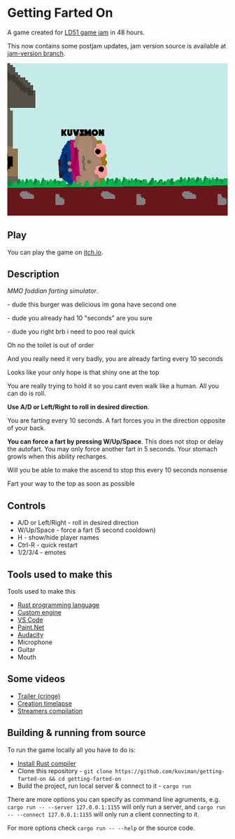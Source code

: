 # Getting Farted On

A game created for [LD51 game jam](https://ldjam.com/events/ludum-dare/51/getting-farted-on) in 48 hours.

This now contains some postjam updates, jam version source is available at [jam-version branch](https://github.com/kuviman/getting-farted-on/tree/jam-version).

![farts](images/farts.gif)

## Play

You can play the game on [itch.io](https://kuviman.itch.io/getting-farted-on).

## Description

*MMO foddian farting simulator*.

\- dude this burger was delicious im gona have second one

\- dude you already had 10 "seconds" are you sure

\- dude you right brb i need to poo real quick

Oh no the toilet is out of order

And you really need it very badly, you are already farting every 10 seconds

Looks like your only hope is that shiny one at the top

You are really trying to hold it so you cant even walk like a human. All you can do is roll.

**Use A/D or Left/Right to roll in desired direction**.

You are farting every 10 seconds. A fart forces you in the direction opposite of your back.

**You can force a fart by pressing W/Up/Space**. This does not stop or delay the autofart. You may only force another fart in 5 seconds. Your stomach growls when this ability recharges.

Will you be able to make the ascend to stop this every 10 seconds nonsense

Fart your way to the top as soon as possible

## Controls

- A/D or Left/Right - roll in desired direction
- W/Up/Space - force a fart (5 second cooldown)
- H - show/hide player names
- Ctrl-R - quick restart
- 1/2/3/4 - emotes

## Tools used to make this

Tools used to make this

- [Rust programming language](https://www.rust-lang.org/)
- [Custom engine](https://github.com/kuviman/geng)
- [VS Code](https://code.visualstudio.com/)
- [Paint.Net](https://getpaint.net/)
- [Audacity](https://www.audacityteam.org/)
- Microphone
- Guitar
- Mouth

## Some videos

- [Trailer (cringe)](https://www.youtube.com/watch?v=91N8bYAOuKg)
- [Creation timelapse](https://www.youtube.com/watch?v=zxApycDzn78)
- [Streamers compilation](https://www.youtube.com/watch?v=dd9-6KY7-6k)

## Building & running from source

To run the game locally all you have to do is:

- [Install Rust compiler](https://rustup.rs/)
- Clone this repository - `git clone https://github.com/kuviman/getting-farted-on && cd getting-farted-on`
- Build the project, run local server & connect to it - `cargo run`

There are more options you can specify as command line agruments, e.g. `cargo run -- --server 127.0.0.1:1155` will only run a server, and `cargo run -- --connect 127.0.0.1:1155` will only run a client connecting to it.

For more options check `cargo run -- --help` or the source code.
